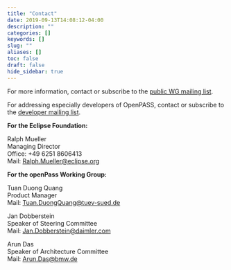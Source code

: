 ```yaml
---
title: "Contact"
date: 2019-09-13T14:08:12-04:00
description: ""
categories: []
keywords: []
slug: ""
aliases: []
toc: false
draft: false
hide_sidebar: true
---
```


For more information, contact or subscribe to the [public WG mailing list](https://dev.eclipse.org/mailman/listinfo/openpass-wg).

For addressing especially developers of OpenPASS, contact or subscribe to the [developer mailing list](https://dev.eclipse.org/mailman/listinfo/simopenpass-dev).

**For the Eclipse Foundation:**  

Ralph Mueller  
Managing Director  
Office: +49 6251 8606413  
Mail: Ralph.Mueller@eclipse.org

**For the openPass Working Group:**

Tuan Duong Quang  
Product Manager  
Mail: Tuan.DuongQuang@tuev-sued.de  

Jan Dobberstein  
Speaker of Steering Committee  
Mail: Jan.Dobberstein@daimler.com  

Arun Das  
Speaker of Architecture Committee  
Mail: Arun.Das@bmw.de  

